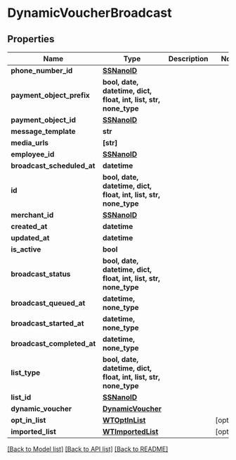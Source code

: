# DynamicVoucherBroadcast


## Properties
Name | Type | Description | Notes
------------ | ------------- | ------------- | -------------
**phone_number_id** | [**SSNanoID**](SSNanoID.md) |  | 
**payment_object_prefix** | **bool, date, datetime, dict, float, int, list, str, none_type** |  | 
**payment_object_id** | [**SSNanoID**](SSNanoID.md) |  | 
**message_template** | **str** |  | 
**media_urls** | **[str]** |  | 
**employee_id** | [**SSNanoID**](SSNanoID.md) |  | 
**broadcast_scheduled_at** | **datetime** |  | 
**id** | **bool, date, datetime, dict, float, int, list, str, none_type** |  | 
**merchant_id** | [**SSNanoID**](SSNanoID.md) |  | 
**created_at** | **datetime** |  | 
**updated_at** | **datetime** |  | 
**is_active** | **bool** |  | 
**broadcast_status** | **bool, date, datetime, dict, float, int, list, str, none_type** |  | 
**broadcast_queued_at** | **datetime, none_type** |  | 
**broadcast_started_at** | **datetime, none_type** |  | 
**broadcast_completed_at** | **datetime, none_type** |  | 
**list_type** | **bool, date, datetime, dict, float, int, list, str, none_type** |  | 
**list_id** | [**SSNanoID**](SSNanoID.md) |  | 
**dynamic_voucher** | [**DynamicVoucher**](DynamicVoucher.md) |  | 
**opt_in_list** | [**WTOptInList**](WTOptInList.md) |  | [optional] 
**imported_list** | [**WTImportedList**](WTImportedList.md) |  | [optional] 

[[Back to Model list]](../README.md#documentation-for-models) [[Back to API list]](../README.md#documentation-for-api-endpoints) [[Back to README]](../README.md)



